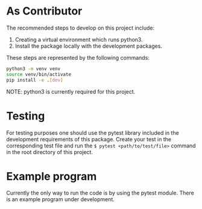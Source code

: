 # As Contributor

The recommended steps to develop on this project include:

1. Creating a virtual environment which runs python3.
2. Install the package locally with the development packages.

These steps are represented by the following commands:

```bash 
python3 -m venv venv
source venv/bin/activate
pip install -e .[dev]
```

NOTE: python3 is currently required for this project.

# Testing

For testing purposes one should use the pytest library included in the development requirements of this package. Create your test in the corresponding test file and run the `$ pytest <path/to/test/file>` command in the root directory of this project.

# Example program
Currently the only way to run the code is by using the pytest module. There is an example program under development.